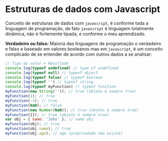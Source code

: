 # Estruturas de dados com Javascript

Conceito de estruturas de dados com `javascript`,  é conforme toda a linguagem de programação, de fato `javascript` é linguagem totalmente dinâmica, não é fortemente tipada, e conforme o meu aprendizado.

**Verdadeiro ou falso:**
Maioria das linguagens de programação o verdadeiro e falso e baseado em valores booleanos mas em `javascript`, é um conceito complicado de se entender de acordo com outros dados a se analisar:

```js
// Tipo do valor + Resultado
console.log(typeof undefined) // type of undefined
console.log(typeof null) // typeof object
console.log(typeof false) // typeof boolean
console.log(typeof '') // typeof string
console.log(typeof myFunction) // typeof function
myFunction(new String('')); // true (objeto é sempre true)
myFunction(1); // true
myFunction(-1); // true
myFunction(NaN); // false
myFunction(new Number(NaN)); // true (objeto é sempre true)
myFunction({}); // true (objeto é sempre true)
var obj = { name: 'John' }; // name obj
myFunction(obj); // true
myFunction(obj.name); // true
myFunction(obj.age); // age (propriedade não existe)
```